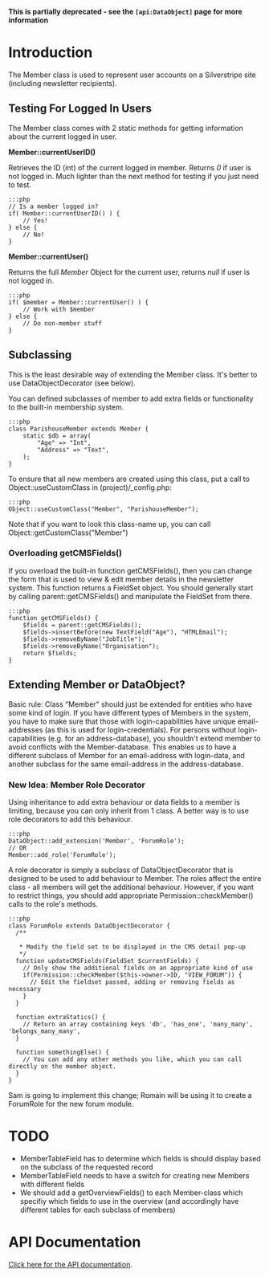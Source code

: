 **This is partially deprecated - see the `[api:DataObject]` page for more information**

# Introduction

The Member class is used to represent user accounts on a Silverstripe site (including newsletter recipients).
 

## Testing For Logged In Users

The Member class comes with 2 static methods for getting information about the current logged in user.

**Member::currentUserID()**

Retrieves the ID (int) of the current logged in member.  Returns *0* if user is not logged in.  Much lighter than the
next method for testing if you just need to test.

	:::php
	// Is a member logged in?
	if( Member::currentUserID() ) {
		// Yes!
	} else {
		// No!
	}


**Member::currentUser()**

Returns the full *Member* Object for the current user, returns *null* if user is not logged in.

	:::php
	if( $member = Member::currentUser() ) {
		// Work with $member
	} else {
		// Do non-member stuff
	}



## Subclassing

<note>This is the least desirable way of extending the Member class. It's better to use DataObjectDecorator (see
below).</note>

You can defined subclasses of member to add extra fields or functionality to the built-in membership system.

	:::php
	class ParishouseMember extends Member {
		static $db = array(
			"Age" => "Int",
			"Address" => "Text",
		);
	}


To ensure that all new members are created using this class, put a call to Object::useCustomClass in
(project)/_config.php:

	:::php
	Object::useCustomClass("Member", "ParishouseMember");

Note that if you want to look this class-name up, you can call Object::getCustomClass("Member")

### Overloading getCMSFields()

If you overload the built-in function getCMSFields(), then you can change the form that is used to view & edit member
details in the newsletter system.  This function returns a FieldSet object.  You should generally start by calling
parent::getCMSFields() and manipulate the FieldSet from there.

	:::php
	function getCMSFields() {
		$fields = parent::getCMSFields();
		$fields->insertBefore(new TextField("Age"), "HTMLEmail");
		$fields->removeByName("JobTitle");
		$fields->removeByName("Organisation");
		return $fields;
	}


## Extending Member or DataObject?

Basic rule: Class "Member" should just be extended for entities who have some kind of login.
If you have different types of Members in the system, you have to make sure that those with login-capabilities have
unique email-addresses (as this is used for login-credentials). 
For persons without login-capabilities (e.g. for an address-database), you shouldn't extend member to avoid conflicts
with the Member-database. This enables us to have a different subclass of Member for an email-address with login-data,
and another subclass for the same email-address in the address-database.




### New Idea: Member Role Decorator

Using inheritance to add extra behaviour or data fields to a member is limiting, because you can only inherit from 1
class.  A better way is to use role decorators to add this behaviour.

	:::php
	DataObject::add_extension('Member', 'ForumRole');
	// OR
	Member::add_role('ForumRole');


A role decorator is simply a subclass of DataObjectDecorator that is designed to be used to add behaviour to Member. 
The roles affect the entire class - all members will get the additional behaviour.  However, if you want to restrict
things, you should add appropriate Permission::checkMember() calls to the role's methods.

	:::php
	class ForumRole extends DataObjectDecorator {
	  /**
	
	   * Modify the field set to be displayed in the CMS detail pop-up
	   */
	  function updateCMSFields(FieldSet $currentFields) {
	    // Only show the additional fields on an appropriate kind of use 
	    if(Permission::checkMember($this->owner->ID, "VIEW_FORUM")) {
	      // Edit the fieldset passed, adding or removing fields as necessary
	    }
	  }
	
	  function extraStatics() {
	    // Return an array containing keys 'db', 'has_one', 'many_many', 'belongs_many_many',
	  }
	
	  function somethingElse() {
	    // You can add any other methods you like, which you can call directly on the member object.
	  }
	}


Sam is going to implement this change; Romain will be using it to create a ForumRole for the new forum module.

# TODO

*  MemberTableField has to determine which fields is should display based on the subclass of the requested record
*  MemberTableField needs to have a switch for creating new Members with different fields
*  We should add a getOverviewFields() to each Member-class which specifiy which fields to use in the overview (and
accordingly have different tables for each subclass of members)

# API Documentation

[Click here for the API documentation](http://api.silverstripe.org/trunk/sapphire/security/Member.html).
